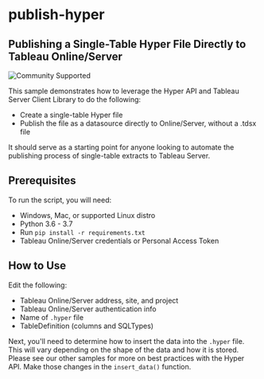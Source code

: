 # publish-hyper
## __Publishing a Single-Table Hyper File Directly to Tableau Online/Server__

![Community Supported](https://img.shields.io/badge/Support%20Level-Community%20Supported-53bd92.svg)

This sample demonstrates how to leverage the Hyper API and Tableau Server Client Library to do the following:
- Create a single-table Hyper file
- Publish the file as a datasource directly to Online/Server, without a .tdsx file

It should serve as a starting point for anyone looking to automate the publishing process of single-table extracts to Tableau Server.

## __Prerequisites__
To run the script, you will need:
- Windows, Mac, or supported Linux distro
- Python 3.6 - 3.7
- Run `pip install -r requirements.txt`
- Tableau Online/Server credentials or Personal Access Token

## __How to Use__
Edit the following:
- Tableau Online/Server address, site, and project
- Tableau Online/Server authentication info
- Name of `.hyper` file
- TableDefinition (columns and SQLTypes)

Next, you'll need to determine how to insert the data into the `.hyper` file. This will vary depending on the shape of the data and how it is stored. Please see our other samples for more on best practices with the Hyper API. Make those changes in the `insert_data()` function.

